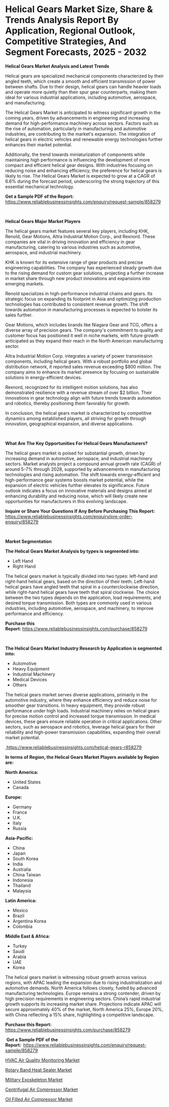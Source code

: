 <p><h1>Helical Gears Market Size, Share & Trends Analysis Report By Application, Regional Outlook, Competitive Strategies, And Segment Forecasts, 2025 - 2032</h1></p><p><strong>Helical Gears Market Analysis and Latest Trends</strong></p>
<p><p>Helical gears are specialized mechanical components characterized by their angled teeth, which create a smooth and efficient transmission of power between shafts. Due to their design, helical gears can handle heavier loads and operate more quietly than their spur gear counterparts, making them ideal for various industrial applications, including automotive, aerospace, and manufacturing.</p><p>The Helical Gears Market is anticipated to witness significant growth in the coming years, driven by advancements in engineering and increasing demand for high-performance machinery across sectors. Factors such as the rise of automation, particularly in manufacturing and automotive industries, are contributing to the market's expansion. The integration of helical gears in electric vehicles and renewable energy technologies further enhances their market potential. </p><p>Additionally, the trend towards miniaturization of components while maintaining high performance is influencing the development of more compact and efficient helical gear designs. With industries focusing on reducing noise and enhancing efficiency, the preference for helical gears is likely to rise. The Helical Gears Market is expected to grow at a CAGR of 6.6% during the forecast period, underscoring the strong trajectory of this essential mechanical technology.</p></p>
<p><strong>Get a Sample PDF of the Report:&nbsp;</strong> <a href="https://www.reliablebusinessinsights.com/enquiry/request-sample/858279?utm_campaign=100&utm_medium=2&utm_source=Github&utm_content=ia&utm_term=17022025&utm_id=helical-gears">https://www.reliablebusinessinsights.com/enquiry/request-sample/858279</a></p>
<p>&nbsp;</p>
<p><strong>Helical Gears Major Market Players</strong></p>
<p><p>The helical gears market features several key players, including KHK, Renold, Gear Motions, Altra Industrial Motion Corp., and Rexnord. These companies are vital in driving innovation and efficiency in gear manufacturing, catering to various industries such as automotive, aerospace, and industrial machinery.</p><p>KHK is known for its extensive range of gear products and precise engineering capabilities. The company has experienced steady growth due to the rising demand for custom gear solutions, projecting a further increase in market share through new product innovations and expansions into emerging markets.</p><p>Renold specializes in high-performance industrial chains and gears. Its strategic focus on expanding its footprint in Asia and optimizing production technologies has contributed to consistent revenue growth. The shift towards automation in manufacturing processes is expected to bolster its sales further.</p><p>Gear Motions, which includes brands like Niagara Gear and TCG, offers a diverse array of precision gears. The company's commitment to quality and customer focus has positioned it well in niche markets, with future growth anticipated as they expand their reach in the North American manufacturing sector.</p><p>Altra Industrial Motion Corp. integrates a variety of power transmission components, including helical gears. With a robust portfolio and global distribution network, it reported sales revenue exceeding $800 million. The company aims to enhance its market presence by focusing on sustainable solutions in energy-efficient devices.</p><p>Rexnord, recognized for its intelligent motion solutions, has also demonstrated resilience with a revenue stream of over $2 billion. Their innovations in gear technology align with future trends towards automation and robotics, thereby positioning them favorably for growth.</p><p>In conclusion, the helical gears market is characterized by competitive dynamics among established players, all striving for growth through innovation, geographical expansion, and diverse applications.</p></p>
<p>&nbsp;</p>
<p><strong>What Are The Key Opportunities For Helical Gears Manufacturers?</strong></p>
<p><p>The helical gears market is poised for substantial growth, driven by increasing demand in automotive, aerospace, and industrial machinery sectors. Market analysts project a compound annual growth rate (CAGR) of around 5-7% through 2028, supported by advancements in manufacturing technologies and rising automation. The shift towards energy-efficient and high-performance gear systems boosts market potential, while the expansion of electric vehicles further elevates its significance. Future outlook indicates a focus on innovative materials and designs aimed at enhancing durability and reducing noise, which will likely create new opportunities for manufacturers in this evolving landscape.</p></p>
<p><strong>Inquire or Share Your Questions If Any Before Purchasing This Report:</strong> <a href="https://www.reliablebusinessinsights.com/enquiry/pre-order-enquiry/858279?utm_campaign=100&utm_medium=2&utm_source=Github&utm_content=ia&utm_term=17022025&utm_id=helical-gears">https://www.reliablebusinessinsights.com/enquiry/pre-order-enquiry/858279</a></p>
<p>&nbsp;</p>
<p><strong>Market Segmentation</strong></p>
<p><strong>The Helical Gears Market Analysis by types is segmented into:</strong></p>
<p><ul><li>Left Hand</li><li>Right Hand</li></ul></p>
<p><p>The helical gears market is typically divided into two types: left-hand and right-hand helical gears, based on the direction of their teeth. Left-hand helical gears have angled teeth that spiral in a counterclockwise direction, while right-hand helical gears have teeth that spiral clockwise. The choice between the two types depends on the application, load requirements, and desired torque transmission. Both types are commonly used in various industries, including automotive, aerospace, and machinery, to improve performance and efficiency.</p></p>
<p><strong>Purchase this Report:&nbsp;</strong><a href="https://www.reliablebusinessinsights.com/purchase/858279?utm_campaign=100&utm_medium=2&utm_source=Github&utm_content=ia&utm_term=17022025&utm_id=helical-gears">https://www.reliablebusinessinsights.com/purchase/858279</a></p>
<p>&nbsp;</p>
<p><strong>The Helical Gears Market Industry Research by Application is segmented into:</strong></p>
<p><ul><li>Automotive</li><li>Heavy Equipment</li><li>Industrial Machinery</li><li>Medical Devices</li><li>Others</li></ul></p>
<p><p>The helical gears market serves diverse applications, primarily in the automotive industry, where they enhance efficiency and reduce noise for smoother gear transitions. In heavy equipment, they provide robust performance under high loads. Industrial machinery relies on helical gears for precise motion control and increased torque transmission. In medical devices, these gears ensure reliable operation in critical applications. Other sectors, such as aerospace and robotics, leverage helical gears for their reliability and high-power transmission capabilities, expanding their overall market potential.</p></p>
<p><a href="https://www.reliablebusinessinsights.com/helical-gears-r858279?utm_campaign=100&utm_medium=2&utm_source=Github&utm_content=ia&utm_term=17022025&utm_id=helical-gears">&nbsp;https://www.reliablebusinessinsights.com/helical-gears-r858279</a></p>
<p><strong>In terms of Region, the Helical Gears Market Players available by Region are:</strong></p>
<p>
    <p> <strong> North America: </strong>
        <ul>
            <li>United States</li>
            <li>Canada</li>
        </ul>
        </p> 
    <p> <strong> Europe: </strong>
        <ul>
            <li>Germany</li>
            <li>France</li>
            <li>U.K.</li>
            <li>Italy</li>
            <li>Russia</li>
        </ul>
        </p> 
    <p> <strong> Asia-Pacific: </strong>
        <ul>
            <li>China</li>
            <li>Japan</li>
            <li>South Korea</li>
            <li>India</li>
            <li>Australia</li>
            <li>China Taiwan</li>
            <li>Indonesia</li>
            <li>Thailand</li>
            <li>Malaysia</li>
        </ul>
        </p> 
    <p> <strong> Latin America: </strong>
        <ul>
            <li>Mexico</li>
            <li>Brazil</li>
            <li>Argentina Korea</li>
            <li>Colombia</li>
        </ul>
        </p> 
    <p> <strong> Middle East & Africa: </strong>
        <ul>
            <li>Turkey</li>
            <li>Saudi</li>
            <li>Arabia</li>
            <li>UAE</li>
            <li>Korea</li>
        </ul>
    </p>
    </p>
<p><p>The helical gears market is witnessing robust growth across various regions, with APAC leading the expansion due to rising industrialization and automotive demands. North America follows closely, fueled by advanced manufacturing technologies. Europe remains a strong contender, driven by high precision requirements in engineering sectors. China’s rapid industrial growth supports its increasing market share. Projections indicate APAC will secure approximately 40% of the market, North America 25%, Europe 20%, with China reflecting a 15% share, highlighting a competitive landscape.</p></p>
<p><strong>Purchase this Report: </strong><a href="https://www.reliablebusinessinsights.com/purchase/858279?utm_campaign=100&utm_medium=2&utm_source=Github&utm_content=ia&utm_term=17022025&utm_id=helical-gears">https://www.reliablebusinessinsights.com/purchase/858279</a></p>
<p>&nbsp;<strong>Get a Sample PDF of the Report:&nbsp;&nbsp;</strong><a href="https://www.reliablebusinessinsights.com/enquiry/request-sample/858279?utm_campaign=100&utm_medium=2&utm_source=Github&utm_content=ia&utm_term=17022025&utm_id=helical-gears">https://www.reliablebusinessinsights.com/enquiry/request-sample/858279</a></p>
<p><strong></strong></p>
<p><p><a href="https://github.com/kaloyhboosh/Market-Research-Report-List-1/blob/main/hvac-air-quality-monitoring-market.md?utm_campaign=100&utm_medium=2&utm_source=Github&utm_content=ia&utm_term=17022025&utm_id=helical-gears">HVAC Air Quality Monitoring Market</a></p><p><a href="https://github.com/xalatieusope/Market-Research-Report-List-1/blob/main/rotary-band-heat-sealer-market.md?utm_campaign=100&utm_medium=2&utm_source=Github&utm_content=ia&utm_term=17022025&utm_id=helical-gears">Rotary Band Heat Sealer Market</a></p><p><a href="https://github.com/xtysizov/Market-Research-Report-List-1/blob/main/military-exoskeleton-market.md?utm_campaign=100&utm_medium=2&utm_source=Github&utm_content=ia&utm_term=17022025&utm_id=helical-gears">Military Exoskeleton Market</a></p><p><a href="https://github.com/stickkinkel/Market-Research-Report-List-1/blob/main/centrifugal-air-compressor-market.md?utm_campaign=100&utm_medium=2&utm_source=Github&utm_content=ia&utm_term=17022025&utm_id=helical-gears">Centrifugal Air Compressor Market</a></p><p><a href="https://github.com/lefiobakali/Market-Research-Report-List-1/blob/main/oil-filled-air-compressor-market.md?utm_campaign=100&utm_medium=2&utm_source=Github&utm_content=ia&utm_term=17022025&utm_id=helical-gears">Oil Filled Air Compressor Market</a></p></p>